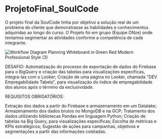 # ProjetoFinal_SoulCode
O projeto final da SoulCode tinha por objetivo a solução real de um problema do cliente que demonstrasse as habilidades e conhecimentos adquiridas ao longo do curso. O Projeto foi em grupo (Equipe ONze) onde tentamos segimentar as atividades conforme a competência de cada integrante.  

![Workflow Diagram Planning Whiteboard in Green Red Modern Professional Style (3)](https://github.com/thaisgulias/ProjetoFinal_SoulCode/assets/122481212/25da51da-8fcd-4632-9dda-ec76cbe4f0e2)


DESAFIO:
Automatização do processo de exportação de dados do Firebase para o BigQuery e criação das tabelas para visualizações específicas, integra-las com o Looker;
Criação de uma página no Looker, chamada "DEV Empregabilidade Tabela", para visualização do índice de empregabilidade dos alunos após o término da exclusividade. 

REQUISITOS OBRIGATÓRIOS:

Extração dos dados a partir do Firebase  e armazenamento em um Datalake; 
Armazenamento dos dados brutos no MongoDB e na GCP;
Tratamento dos dados utilizando bibliotecas Pandas em linguagem Python;
Criação de tabelas na Big Query, para  visualizações  específicas;
Escolha de métricas e KPIs estratégicos;
Sugestão de ações para campanhas, objetivos e segmentações a partir das informações coletadas.
